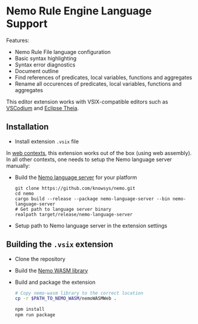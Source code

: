 # Nemo Rule Engine Language Support

Features:

-   Nemo Rule File language configuration
-   Basic syntax highlighting
-   Syntax error diagnostics
-   Document outline
-   Find references of predicates, local variables, functions and aggregates
-   Rename all occurences of predicates, local variables, functions and aggregates

This editor extension works with VSIX-compatible editors such as [VSCodium](https://vscodium.com/) and [Eclipse Theia](https://theia-ide.org/).

## Installation

-   Install extension `.vsix` file

In [web contexts](https://code.visualstudio.com/docs/editor/vscode-web#_extensions), this extension works out of the box (using web assembly). In all other contexts, one needs to setup the Nemo language server manually:

-   Build the [Nemo language server](https://github.com/knowsys/nemo/tree/main/nemo-language-server) for your platform

    ```
    git clone https://github.com/knowsys/nemo.git
    cd nemo
    cargo build --release --package nemo-language-server --bin nemo-language-server
    # Get path to language server binary
    realpath target/release/nemo-language-server
    ```

-   Setup path to Nemo language server in the extension settings

## Building the `.vsix` extension

-   Clone the repository
-   Build the [Nemo WASM library](https://github.com/knowsys/nemo/tree/main/nemo-wasm)
-   Build and package the extension

    ```bash
    # Copy nemo-wasm library to the correct location
    cp -r $PATH_TO_NEMO_WASM/nemoWASMWeb .

    npm install
    npm run package
    ```
